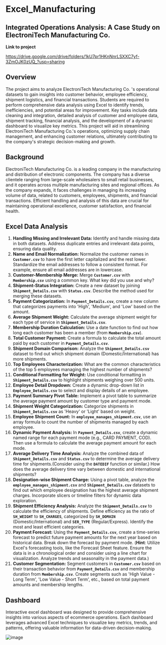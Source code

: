# Excel_Manufacturing

## Integrated Operations Analysis: A Case Study on ElectroniTech Manufacturing Co.

**Link to project**

https://drive.google.com/drive/folders/1kU7pr1HKnNnrLSXXC7yf-3ZmOJK0zUQ_?usp=sharing

## Overview

The project aims to analyze ElectroniTech Manufacturing Co. 's operational datasets to gain insights into customer behavior, employee efficiency, shipment logistics, and financial transactions. Students are required to perform comprehensive data analysis using Excel to identify trends, inefficiencies, and potential areas for improvement. Key tasks include data cleaning and integration, detailed analysis of customer and employee data, shipment tracking, financial analysis, and the development of a dynamic dashboard to visualize key metrics. This project will aid in streamlining ElectroniTech Manufacturing Co.'s operations, optimizing supply chain management, and enhancing customer relations, ultimately contributing to the company's strategic decision-making and growth.

## Background

ElectroniTech Manufacturing Co. is a leading company in the manufacturing and distribution of electronic components. The company has a diverse clientele ranging from large-scale wholesalers to small retail businesses, and it operates across multiple manufacturing sites and regional offices. As the company expands, it faces challenges in managing its increasing volume of data, related to customers, employees, shipments, and financial transactions. Efficient handling and analysis of this data are crucial for maintaining operational excellence, customer satisfaction, and financial health.

## Excel Data Analysis

1. **Handling Missing and Irrelevant Data:** Identify and handle missing data in both datasets. Address duplicate entries and irrelevant data points, ensuring data quality. 
3. **Name and Email Normalization:** Normalize the customer names in **`Customer.csv`** to have the first letter capitalized and the rest lower. Standardize the email addresses  to follow a consistent format. For example, ensure all email addresses are in lowercase.
4. **Customer-Membership Merge:** Merge **`Customer.csv`** with **`Membership.csv`** using a common key. What key did you use and why?
5. **Shipment-Status Integration:** Create a new dataset by joining **`Shipment_Details.csv`** with **`Status.csv`**. Describe the method used for merging these datasets.
6. **Payment Categorization:** In **`Payment_Details.csv`**, create a new column that categorizes payments into 'High', 'Medium', and 'Low' based on the amount.
7. **Average Shipment Weight:** Calculate the average shipment weight for each type of service in **`Shipment_Details.csv`**.
8. **Membership Duration Calculation:** Use a date function to find out how long each customer has been a member (from **`Membership.csv`**).
9. **Total Customer Payment:** Create a formula to calculate the total amount paid by each customer in **`Payment_Details.csv`**.
10.  **Shipment Domain Comparison:** Analyze the **`Shipment_Details.csv`** dataset to find out which shipment domain (Domestic/International) has more shipments.
11. **Top Employees Characterization:** What are the common characteristics of the top 5 employees managing the highest number of shipments?
12. **Conditional Formatting for Weight:** Use conditional formatting in **`Shipment_Details.csv`** to highlight shipments weighing over 500 units.
13. **Employee Detail Dropdown:** Create a dynamic drop-down list in **`Employee_Details.csv`** to select and display details of an employee.
14. **Payment Summary Pivot Table:** Implement a pivot table to summarize the average payment amount by customer type and payment mode.
15. **Shipment Weight Categorization:** Categorize shipments in **`Shipment_Details.csv`** as 'Heavy' or 'Light' based on weight.
16. **Employee Shipment Count:** In **`employee_manages_shipment.csv`**, use an array formula to count the number of shipments managed by each employee.
17. **Dynamic Payment Analysis:** In **`Payment_Details.csv`**, create a dynamic named range for each payment mode (e.g., CARD PAYMENT, COD). Then use a formula to calculate the average payment amount for each mode.
18. **Average Delivery Time Analysis:** Analyze the combined data of **`Shipment_Details.csv`** and **`Status.csv`** to determine the average delivery time for shipments.(Consider using the **`DATEDIF`** function or similar.) How does the average delivery time vary between domestic and international shipments?
19. **Designation-wise Shipment Charge:** Using a pivot table, analyze the **`employee_manages_shipment.csv`** and **`Shipment_Details.csv`** datasets to find out which employee designation has the highest average shipment charges. Incorporate slicers or timeline filters for dynamic data exploration.
20. **Shipment Efficiency Analysis:** Analyze the **`Shipment_Details.csv`** to calculate the efficiency of shipments. Define efficiency as the ratio of **`SH_WEIGHT`** to **`SH_CHARGES`**, categorized by **`SH_DOMAIN`** (Domestic/International) and **`SER_TYPE`** (Regular/Express). Identify the most and least efficient categories.
21. **Payment Forecast:** Using the **`Payment_Details.csv`**, create a time-series forecast to predict future payment amounts for the next year based on historical data. Break down the forecast by payment mode. (**Hint**: Utilize Excel's forecasting tools, like the Forecast Sheet feature. Ensure the data is in a chronological order and consider using a line chart for visualization. Analyze trends and seasonality in the payment data.)
22. **Customer Segmentation:** Segment customers in **`Customer.csv`** based on their transaction behavior from **`Payment_Details.csv`** and membership duration from **`Membership.csv`**. Create segments such as 'High Value - Long Term', 'Low Value - Short Term', etc., based on total payment amounts and membership lengths.
## Dashboard
Interactive excel dashboard was designed to provide comprehensive insights into various aspects of ecommerce operations. Each dashboard leverages advanced Excel techniques to visualize key metrics, trends, and patterns, offering valuable information for data-driven decision-making.


![image](https://github.com/user-attachments/assets/b7495fa6-e2f3-47e8-a394-5b22a1e36275)


